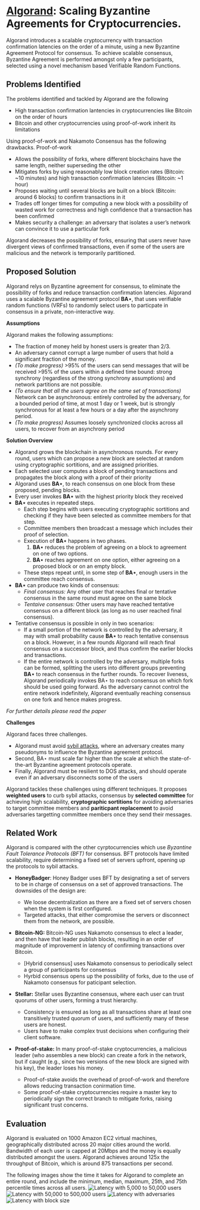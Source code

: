 # [Algorand](https://dl.acm.org/citation.cfm?id=3132757):  Scaling Byzantine Agreements for Cryptocurrencies. 

Algorand introduces a scalable cryptocurrency with transaction confirmation latencies on the order of a minute, using a new 
Byzantine Agreement Protocol for consensus. To achieve scalable consensus, Byzantine Agreement is performed amongst only
a few participants, selected using a novel mechanism based Verifiable Random Functions.

## Problems Identified

The problems identified and tackled by Algorand are the following
- High transaction confirmation lantencies in cryptocurrencies like Bitcoin on the order of hours
- Bitcoin and other cryptocurrencies using proof-of-work inherit its limitations

Using proof-of-work and Nakamoto Consensus has the following drawbacks. Proof-of-work
- Allows the possibility of forks, where different blockchains have the same length, neither superseding the other
- Mitigates forks by using reasonably low block creation rates (Bitcoin: ~10 minutes) and high transaction confirmation
latencies (Bitcoin: ~1 hour)
- Proposes waiting until several blocks are built on a block (Bitcoin: around 6 blocks) to confirm transactions in it
- Trades off longer times for computing a new block with a possibility of wasted work for correctness and high 
confidence that a transaction has been confirmed
- Makes security a challenge: an adversary that isolates a user’s network can convince it to use a particular fork
 
Algorand decreases the possibility of forks, ensuring that users never have divergent views of confirmed transactions, 
even if some of the users are malicious and the network is temporarily partitioned.

## Proposed Solution

Algorand relys on Byzantine agreement for consensus, to eliminate the possibility of forks and reduce transaction confirmation
latencies. Algorand uses a scalable Byzantine agreement protocol **BA⋆**, that uses verifiable random functions (VRFs) to 
randomly select users to particpate in consensus in a private, non-interactive way.

**Assumptions**

Algorand makes the following assumptions:
- The fraction of money held by honest users is greater than 2/3. 
- An adversary cannot corrupt a large number of users that hold a significant fraction of the money.
- *(To make progress)* >95% of the users can send messages that will be received >95% of the users within a defined time bound: strong synchrony (regardless of the strong synchrony assumptions)
and network partitions are not possible.
- *(To ensure that all the users agree on the same set of transactions)* Network can be asynchronous: entirely controlled by 
the adversary, for a bounded period of time, at most 1 day or 1 week, but is strongly synchronous for at least a few hours or 
a day after the asynchrony period.
- *(To make progress)* Assumes loosely synchronized clocks across all users, to recover from an asynchrony period

**Solution Overview**

- Algorand grows the blockchain in asynchronous rounds. For every round, users which can propose a new block are selected at
random using cryptographic sortitions, and are assigned priorities.
- Each selected user computes a block of pending transactions and propagates the block along with a proof of their priority
- Algorand uses **BA⋆**, to reach consensus on one block from these proposed, pending blocks.
- Every user invokes **BA⋆** with the highest priority block they received
- **BA⋆** executes in repeated steps. 
  - Each step begins with users executing cryptographic sortitions and checking if they have been selected as 
  committee members for that step. 
  - Committee members then broadcast a message which includes their proof of selection.
  -  Execution of **BA⋆** happens in two phases.
      1) **BA⋆** reduces the problem of agreeing on a block to agreement on one of two options. 
      2) **BA⋆** reaches agreement on one option, either agreeing on a proposed block or on an empty block.
  - These steps repeat until, in some step of **BA⋆**, enough users in the committee reach consensus.
- **BA⋆** can produce two kinds of consensus:
  - *Final consensus:* Any other user that reaches final or tentative consensus in the same round must agree on the same block
  - *Tentaive consensus:* Other users may have reached tentative consensus on a different block
  (as long as no user reached final consensus).
- Tentative consensus is possible in only in two scenarios:
  - If a small portion of the network is controlled by the adversary, it may with small probability cause **BA⋆** to 
  reach tentative consensus on a block. However, in a few rounds Algorand will reach final consensus on a successor block, 
  and thus confirm the earlier blocks and transactions.
  - If the entire network is controlled by the adversary, multiple forks can be formed, splitting the users into different 
  groups preventing **BA⋆** to reach consensus in the further rounds. To recover liveness, Algorand periodically invokes BA⋆ 
  to reach consensus on which fork should be used going forward. As the adversary cannot control the entire network 
  indefinitely, Algorand eventually reaching consensus on one fork and hence makes progress.

*For further details please read the paper*

**Challenges**

Algorand faces three challenges. 
- Algorand must avoid [sybil attacks](https://coincentral.com/sybil-attack-blockchain/), where an adversary creates many pseudonyms to influence the Byzantine agreement protocol. 
- Second, BA⋆ must scale far higher than the scale at which the state-of-the-art Byzantine agreement protocols operate. 
- Finally, Algorand must be resilient to DOS attacks, and should operate even if an adversary disconnects some of the users

Algorand tackles these challenges using different techniques. It proposes **weighted users** to curb sybil attacks, 
consensus by **selected committee** for achieving high scalability, **cryptographic sortitions** for avoiding adversaries 
to target committee members and **pariticpant replacement** to avoid adversaries targetting committee members 
once they send their messages.

## Related Work

Algorand is compared with the other cyrptocurrencies which use *Byzantine Fault Tolerance Protocols (BFT)* for consensus.
BFT protocols have limited scalability, require determining a fixed set of servers upfront, opening up the protocols to 
sybil attacks.

- **HoneyBadger**: Honey Badger uses BFT by designating a set of servers to be in charge of consensus on a set of approved 
transactions. The downsides of the design are:
  - We loose decentralization as there are a fixed set of servers chosen when the system is first configured.
  - Targeted attacks, that either compromise the servers or disconnect them from the network, are possible.

- **Bitcoin-NG:** Bitcoin-NG uses Nakamoto consensus to elect a leader, and then have that leader publish blocks,
resulting in an order of magnitude of improvement in latency of confirming transactions over Bitcoin. 
  - [Hybrid consensus] uses Nakamoto consensus to periodically select a group of participants for consensus
  - Hyrbid consensus opens up the possibility of forks, due to the use of Nakamoto consensus for paticipant selection.

- **Stellar:** Stellar uses Byzantine consensus, where each user can trust quorums of other users, forming a trust hierarchy. 
  - Consistency is ensured as long as all transactions share at least one transitively trusted quorum of users, 
  and sufficiently many of these users are honest.
  - Users have to make complex trust decisions when configuring their client software.

- **Proof-of-stake:** In many proof-of-stake cryptocurrencies, a malicious leader (who assembles a new block) 
can create a fork in the network, but if caught (e.g., since two versions of the new block are signed with his key), 
the leader loses his money. 
  - Proof-of-stake avoids the overhead of proof-of-work and therefore allows reducing transaction conirmation time. 
  - Some proof-of-stake cryptocurrencies require a master key to periodically sign the correct branch to mitigate forks, raising
  significant trust concerns.

## Evaluation

Algorand is evaluated on 1000 Amazon EC2 virtual machines, geographically distributed across 20 major cities around the world. 
Bandwidth of each user is capped at 20Mbps and the money is equally distributed amongst the users. Algorand achieves around 125x the throughput of Bitcoin, which is around 875 transactions per second.

The following images show the time it takes for Algorand to complete an entire round, and include the minimum, median, maximum, 25th, and 75th percentile times across all users.
![Latency with 5,000 to 50,000 users](https://github.com/SoujanyaPonnapalli/ScalingBlockchains/blob/master/Images/Algorand/Latency5K-50K.png)
![Latency with 50,000 to 500,000 users](https://github.com/SoujanyaPonnapalli/ScalingBlockchains/blob/master/Images/Algorand/Latency50K-500K.png)
![Latency with adversaries](https://github.com/SoujanyaPonnapalli/ScalingBlockchains/blob/master/Images/Algorand/LatencyAdversary.png)
![Latency with block size](https://github.com/SoujanyaPonnapalli/ScalingBlockchains/blob/master/Images/Algorand/LatencyBlockSize.png)

